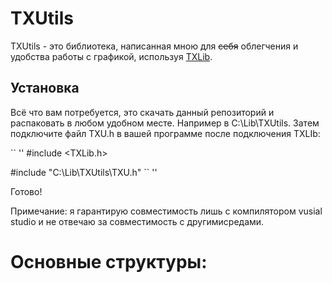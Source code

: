 # TXUtils
TXUtils - это библиотека, написанная мною для ~~себя~~ облегчения и удобства работы с графикой, используя [TXLib](http://storage.ded32.net.ru/Lib/TX/TXUpdate/Doc/HTML.ru/).



## Установка
Всё что вам потребуется, это скачать данный репозиторий и распаковать в любом удобном месте. Например в C:\Lib\TXUtils\.
Затем подключите файл TXU.h в вашей программе после подключения TXLIb:

`` ''
#include <TXLib.h>

#include "C:\Lib\TXUtils\TXU.h"
`` ''

Готово!

Примечание: я гарантирую совместимость лишь с компилятором vusial studio и не отвечаю за совместимость с другимисредами.

# Основные структуры:
